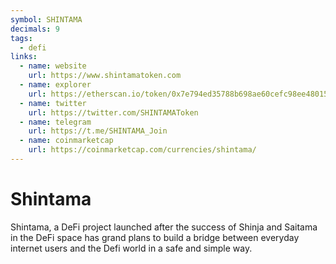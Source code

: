 ```yaml
---
symbol: SHINTAMA
decimals: 9
tags:
  - defi
links:
  - name: website
    url: https://www.shintamatoken.com
  - name: explorer
    url: https://etherscan.io/token/0x7e794ed35788b698ae60cefc98ee48015c4876da
  - name: twitter
    url: https://twitter.com/SHINTAMAToken
  - name: telegram
    url: https://t.me/SHINTAMA_Join
  - name: coinmarketcap
    url: https://coinmarketcap.com/currencies/shintama/
---
```


# Shintama

Shintama, a DeFi project launched after the success of Shinja and Saitama in the DeFi space has grand plans to build a bridge between everyday internet users and the Defi world in a safe and simple way.
